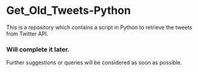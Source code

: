 # Get_Old_Tweets-Python
This is a repository which contains a script in Python to retrieve the tweets from Twitter API.
### Will complete it later.
Further suggestions or queries will be considered as soon as possible.
